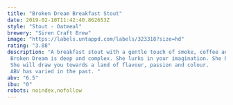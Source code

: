```yaml
---
title: "Broken Dream Breakfast Stout"
date: 2019-02-10T11:42:40.862653Z
style: "Stout - Oatmeal"
brewery: "Siren Craft Brew"
image: "https://labels.untappd.com/labels/323318?size=hd"
rating: "3.88"
description: "A breakfast stout with a gentle touch of smoke, coffee and chocolate. Broken Dream is deep and complex. She lurks in your imagination. She binds smoke and coffee aromas with chocolate, milk and oats to create something thick, velvety and slick. She will draw you towards a land of flavour, passion and colour. ABV has varied in the past. "
abv: "6.5"
ibu: "0"
robots: noindex,nofollow
---
```

